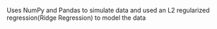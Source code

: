 Uses NumPy and Pandas to simulate data and used an L2 regularized regression(Ridge Regression) to model the data
